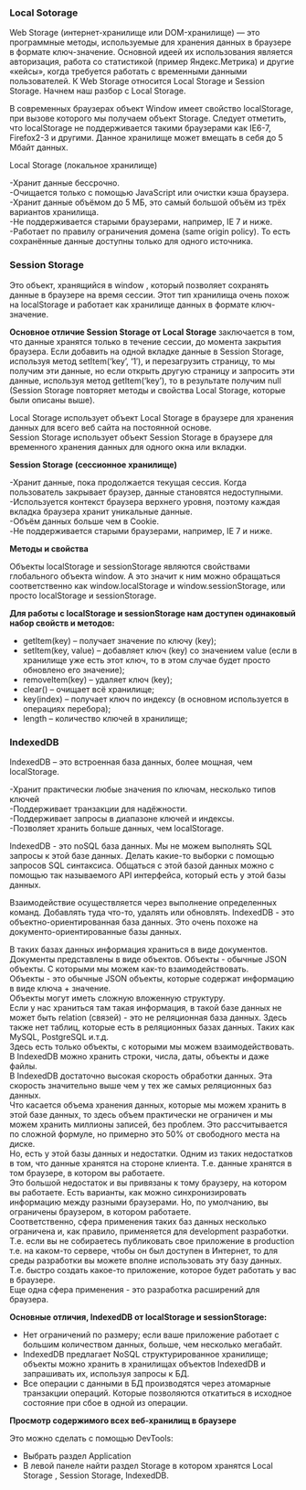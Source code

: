 ### Local Sotorage

 Web Storage (интернет-хранилищe или DOM-хранилищe) — это программные методы, используемые для хранения данных в браузере в формате ключ-значение. Основной идеей их использования является авторизация, работа со статистикой (пример Яндекс.Метрика) и другие «кейсы», когда требуется работать с временными данными пользователей. К Web Storage относится Local Storage и Session Storage. Начнем наш разбор с Local Storage.

В современных браузерах объект Window имеет свойство localStorage, при вызове которого мы получаем объект Storage. Следует отметить, что localStorage не поддерживается такими браузерами как IE6-7, Firefox2-3 и другими.  Данное хранилище может вмещать в себя до 5 Мбайт данных.

Local Storage (локальное хранилище)  

-Хранит данные бессрочно.  
-Очищается только с помощью JavaScript или очистки кэша браузера.  
-Хранит данные объёмом до 5 МБ, это самый большой объём из трёх вариантов хранилища.  
-Не поддерживается старыми браузерами, например, IE 7 и ниже.  
-Работает по правилу ограничения домена (same origin policy). То есть сохранённые данные доступны только для одного источника.  

### Session Storage

Это объект, хранящийся в window , который позволяет сохранять данные в браузере на время сессии. Этот тип хранилища очень похож на localStorage и работает как хранилище данных в формате ключ-значение.

**Основное отличие Session Storage от Local Storage** заключается в том, что данные хранятся только в течение сессии, до момента закрытия браузера. Если добавить на одной вкладке данные в Session Storage, используя метод setItem(‘key’, ‘1′), и перезагрузить страницу, то мы получим эти данные, но если открыть другую страницу и запросить эти данные, используя метод getItem(‘key’), то в результате получим null (Session Storage повторяет методы и свойства Local Storage, которые были описаны выше).

Local Storage использует объект Local Storage в браузере для хранения данных для всего веб сайта на постоянной основе.  
Session Storage использует объект Session Storage в браузере для временного хранения данных для одного окна или вкладки.  

**Session Storage (сессионное хранилище)**   

-Хранит данные, пока продолжается текущая сессия. Когда пользователь закрывает браузер, данные становятся недоступными.  
-Используется контекст браузера верхнего уровня, поэтому каждая вкладка браузера хранит уникальные данные.  
-Объём данных больше чем в Cookie.  
-Не поддерживается старыми браузерами, например, IE 7 и ниже.  


**Методы и свойства**

Объекты localStorage и sessionStorage являются свойствами глобального объекта window. А это значит к ним можно обращаться соответственно как window.localStorage и window.sessionStorage, или просто localStorage и sessionStorage.  

**Для работы с localStorage и sessionStorage нам доступен одинаковый набор свойств и методов:**    

- getItem(key) – получает значение по ключу (key);    
- setItem(key, value) – добавляет ключ (key) со значением value (если в хранилище уже есть этот ключ, то в этом случае будет просто обновлено его значение);  
- removeItem(key) – удаляет ключ (key);  
- clear() – очищает всё хранилище;  
- key(index) – получает ключ по индексу (в основном используется в операциях перебора);  
- length – количество ключей в хранилище;  

### IndexedDB

IndexedDB – это встроенная база данных, более мощная, чем localStorage.

-Хранит практически любые значения по ключам, несколько типов ключей  
-Поддерживает транзакции для надёжности.  
-Поддерживает запросы в диапазоне ключей и индексы.  
-Позволяет хранить больше данных, чем localStorage.  

IndexedDB - это noSQL база данных. Мы не можем выполнять SQL запросы к этой базе данных. Делать какие-то выборки с помощью запросов SQL синтаксиса. Общаться с этой базой данных можно с помощью так называемого API интерфейса, который есть у этой базы данных.  

Взаимодействие осуществляется через выполнение определенных команд. Добавлять туда что-то, удалять или обновлять. IndexedDB - это объектно-ориентированная база данных. Это очень похоже на документо-ориентированные базы данных. 

В таких базах данных информация храниться в виде документов. Документы представлены в виде объектов. Объекты - обычные JSON объекты. С которыми мы можем как-то взаимодействовать.  
Объекты - это обычные JSON объекты, которые содержат информацию в виде ключа + значение.   
Объекты могут иметь сложную вложенную структуру.   
Если у нас храниться там такая информация, в такой базе данных не может быть relation (связей) - это не реляционная база данных. Здесь также нет таблиц, которые есть в реляционных базах данных. Таких как MySQL, PostgreSQL и.т.д.  
Здесь есть только объекты, с которыми мы можем взаимодействовать.    
В IndexedDB можно хранить строки, числа, даты, объекты и даже файлы.     
В IndexedDB достаточно высокая скорость обработки данных. Эта скорость значительно выше чем у тех же самых реляционных баз данных.   
Что касается объема хранения данных, которые мы можем хранить в этой базе данных, то здесь объем практически не ограничен и мы можем хранить миллионы записей, без проблем. Это рассчитывается по сложной формуле, но примерно это 50% от свободного места на диске.   
Но, есть у этой базы данных и недостатки. Одним из таких недостатков в том, что данные хранятся на стороне клиента. Т.е. данные хранятся в том браузере, в котором вы работаете.   
Это большой недостаток и вы привязаны к тому браузеру, на котором вы работаете. Есть варианты, как можно синхронизировать информацию между разными браузерами. Но, по умолчанию, вы ограничены браузером, в котором работаете.  
Соответственно, сфера применения таких баз данных несколько ограничена и, как правило, применяется для development разработки. Т.е. если вы не собираетесь публиковать свое приложение в production т.е. на каком-то сервере, чтобы он был доступен в Интернет, то для среды разработки вы можете вполне использовать эту базу данных.  
Т.е. быстро создать какое-то приложение, которое будет работать у вас в браузере.   
Еще одна сфера применения - это разработка расширений для браузера. 


**Основные отличия, IndexedDB от localStorage и sessionStorage:**

- Нет ограничений по размеру; если ваше приложение работает с большим количеством данных, больше, чем несколько мегабайт.  
- IndexedDB предлагает NoSQL структурированное хранилище; объекты можно хранить в хранилищах объектов IndexedDB и запрашивать их, используя запросы к БД.  
- Все операции с данными в БД производятся через атомарные транзакции операций. Которые позволяются откатиться в исходное состояние при сбое в одной из операции.  

**Просмотр содержимого всех веб-хранилищ в браузере**

Это можно сделать с помощью DevTools:  
- Выбрать раздел Application  
- В левой панеле найти раздел Storage   в котором хранятся  Local Storage , Session Storage, IndexedDB.
